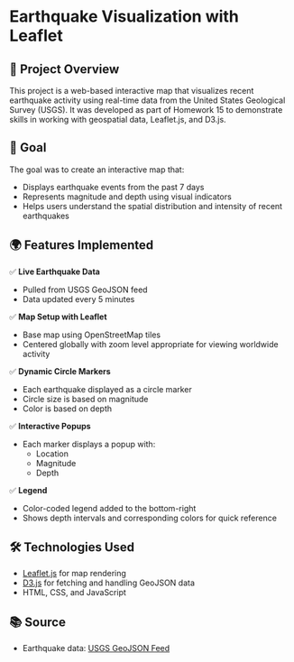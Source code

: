 # Earthquake Visualization with Leaflet

## 📍 Project Overview

This project is a web-based interactive map that visualizes recent earthquake activity using real-time data from the United States Geological Survey (USGS). It was developed as part of Homework 15 to demonstrate skills in working with geospatial data, Leaflet.js, and D3.js.

## 🧠 Goal

The goal was to create an interactive map that:
- Displays earthquake events from the past 7 days
- Represents magnitude and depth using visual indicators
- Helps users understand the spatial distribution and intensity of recent earthquakes

## 🌍 Features Implemented

✅ **Live Earthquake Data**  
- Pulled from USGS GeoJSON feed  
- Data updated every 5 minutes

✅ **Map Setup with Leaflet**  
- Base map using OpenStreetMap tiles  
- Centered globally with zoom level appropriate for viewing worldwide activity

✅ **Dynamic Circle Markers**  
- Each earthquake displayed as a circle marker
- Circle size is based on magnitude
- Color is based on depth

✅ **Interactive Popups**  
- Each marker displays a popup with:
  - Location
  - Magnitude
  - Depth

✅ **Legend**  
- Color-coded legend added to the bottom-right
- Shows depth intervals and corresponding colors for quick reference

## 🛠️ Technologies Used

- [Leaflet.js](https://leafletjs.com/) for map rendering
- [D3.js](https://d3js.org/) for fetching and handling GeoJSON data
- HTML, CSS, and JavaScript

## 📚 Source

- Earthquake data: [USGS GeoJSON Feed](https://earthquake.usgs.gov/earthquakes/feed/v1.0/geojson.php)
